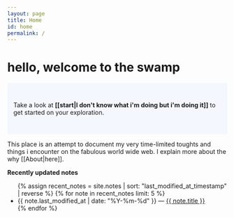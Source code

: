 ```yaml
---
layout: page
title: Home
id: home
permalink: /
---
```


# hello, welcome to the swamp 



<p style="padding: 3em 1em; background: #f5f7ff; border-radius: 4px;">
  Take a look at <span style="font-weight: bold">[[start|I don't know what i'm doing but i'm doing it]]</span> to get started on your exploration.
</p>

This place is an attempt to document my very time-limited toughts and things i encounter on the fabulous world wide web. I explain more about the why [[About|here]].

<strong>Recently updated notes</strong>

<ul>
  {% assign recent_notes = site.notes | sort: "last_modified_at_timestamp" | reverse %}
  {% for note in recent_notes limit: 5 %}
    <li>
      {{ note.last_modified_at | date: "%Y-%m-%d" }} — <a class="internal-link" href="{{ note.url }}">{{ note.title }}</a>
    </li>
  {% endfor %}
</ul>

<style>
  .wrapper {
    max-width: 46em;
  }
</style>
